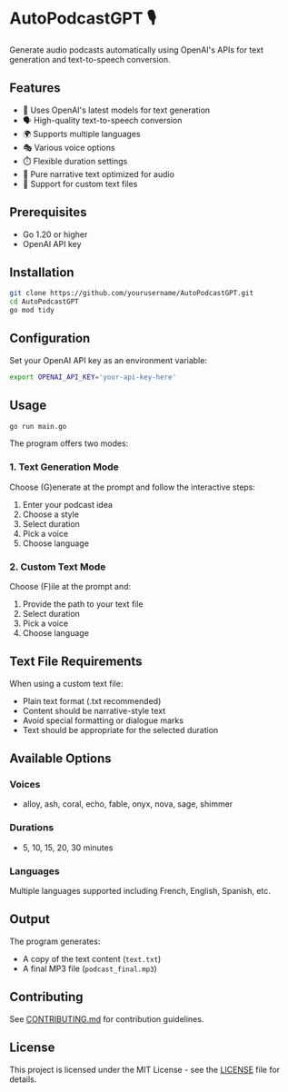# AutoPodcastGPT 🎙️

Generate audio podcasts automatically using OpenAI's APIs for text generation and text-to-speech conversion.

## Features

- 🤖 Uses OpenAI's latest models for text generation
- 🗣️ High-quality text-to-speech conversion
- 🌍 Supports multiple languages
- 🎭 Various voice options
- ⏱️ Flexible duration settings
- 📝 Pure narrative text optimized for audio
- 📄 Support for custom text files

## Prerequisites

- Go 1.20 or higher
- OpenAI API key

## Installation

```bash
git clone https://github.com/yourusername/AutoPodcastGPT.git
cd AutoPodcastGPT
go mod tidy
```

## Configuration

Set your OpenAI API key as an environment variable:

```bash
export OPENAI_API_KEY='your-api-key-here'
```

## Usage

```bash
go run main.go
```

The program offers two modes:

### 1. Text Generation Mode
Choose (G)enerate at the prompt and follow the interactive steps:
1. Enter your podcast idea
2. Choose a style
3. Select duration
4. Pick a voice
5. Choose language

### 2. Custom Text Mode
Choose (F)ile at the prompt and:
1. Provide the path to your text file
2. Select duration
3. Pick a voice
4. Choose language

## Text File Requirements
When using a custom text file:
- Plain text format (.txt recommended)
- Content should be narrative-style text
- Avoid special formatting or dialogue marks
- Text should be appropriate for the selected duration

## Available Options

### Voices
- alloy, ash, coral, echo, fable, onyx, nova, sage, shimmer

### Durations
- 5, 10, 15, 20, 30 minutes

### Languages
Multiple languages supported including French, English, Spanish, etc.

## Output

The program generates:
- A copy of the text content (`text.txt`)
- A final MP3 file (`podcast_final.mp3`)

## Contributing

See [CONTRIBUTING.md](CONTRIBUTING.md) for contribution guidelines.

## License

This project is licensed under the MIT License - see the [LICENSE](LICENSE) file for details.
